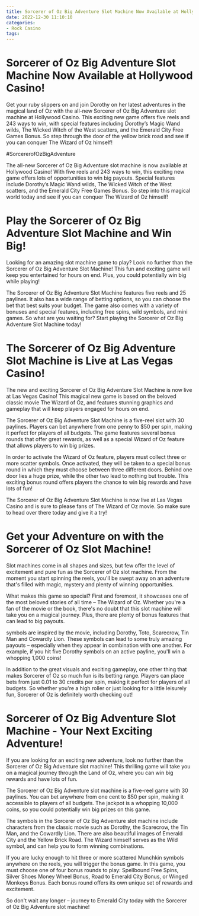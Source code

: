 ```yaml
---
title: Sorcerer of Oz Big Adventure Slot Machine Now Available at Hollywood Casino!
date: 2022-12-30 11:10:10
categories:
- Rock Casino
tags:
---
```



#  Sorcerer of Oz Big Adventure Slot Machine Now Available at Hollywood Casino!

Get your ruby slippers on and join Dorothy on her latest adventures in the magical land of Oz with the all-new Sorcerer of Oz Big Adventure slot machine at Hollywood Casino. This exciting new game offers five reels and 243 ways to win, with special features including Dorothy’s Magic Wand wilds, The Wicked Witch of the West scatters, and the Emerald City Free Games Bonus. So step through the door of the yellow brick road and see if you can conquer The Wizard of Oz himself!

#SorcererofOzBigAdventure

The all-new Sorcerer of Oz Big Adventure slot machine is now available at Hollywood Casino! With five reels and 243 ways to win, this exciting new game offers lots of opportunities to win big payouts. Special features include Dorothy’s Magic Wand wilds, The Wicked Witch of the West scatters, and the Emerald City Free Games Bonus. So step into this magical world today and see if you can conquer The Wizard of Oz himself!

#  Play the Sorcerer of Oz Big Adventure Slot Machine and Win Big!

Looking for an amazing slot machine game to play? Look no further than the Sorcerer of Oz Big Adventure Slot Machine! This fun and exciting game will keep you entertained for hours on end. Plus, you could potentially win big while playing!

The Sorcerer of Oz Big Adventure Slot Machine features five reels and 25 paylines. It also has a wide range of betting options, so you can choose the bet that best suits your budget. The game also comes with a variety of bonuses and special features, including free spins, wild symbols, and mini games. So what are you waiting for? Start playing the Sorcerer of Oz Big Adventure Slot Machine today!

#  The Sorcerer of Oz Big Adventure Slot Machine is Live at Las Vegas Casino!

The new and exciting Sorcerer of Oz Big Adventure Slot Machine is now live at Las Vegas Casino! This magical new game is based on the beloved classic movie The Wizard of Oz, and features stunning graphics and gameplay that will keep players engaged for hours on end.

The Sorcerer of Oz Big Adventure Slot Machine is a five-reel slot with 30 paylines. Players can bet anywhere from one penny to $50 per spin, making it perfect for players of all budgets. The game features several bonus rounds that offer great rewards, as well as a special Wizard of Oz feature that allows players to win big prizes.

In order to activate the Wizard of Oz feature, players must collect three or more scatter symbols. Once activated, they will be taken to a special bonus round in which they must choose between three different doors. Behind one door lies a huge prize, while the other two lead to nothing but trouble. This exciting bonus round offers players the chance to win big rewards and have lots of fun!

The Sorcerer of Oz Big Adventure Slot Machine is now live at Las Vegas Casino and is sure to please fans of The Wizard of Oz movie. So make sure to head over there today and give it a try!

#  Get your Adventure on with the Sorcerer of Oz Slot Machine!

Slot machines come in all shapes and sizes, but few offer the level of excitement and pure fun as the Sorcerer of Oz slot machine. From the moment you start spinning the reels, you'll be swept away on an adventure that's filled with magic, mystery and plenty of winning opportunities.

What makes this game so special? First and foremost, it showcases one of the most beloved stories of all time – The Wizard of Oz. Whether you're a fan of the movie or the book, there's no doubt that this slot machine will take you on a magical journey. Plus, there are plenty of bonus features that can lead to big payouts.

 symbols are inspired by the movie, including Dorothy, Toto, Scarecrow, Tin Man and Cowardly Lion. These symbols can lead to some truly amazing payouts – especially when they appear in combination with one another. For example, if you hit five Dorothy symbols on an active payline, you'll win a whopping 1,000 coins!

In addition to the great visuals and exciting gameplay, one other thing that makes Sorcerer of Oz so much fun is its betting range. Players can place bets from just 0.01 to 30 credits per spin, making it perfect for players of all budgets. So whether you're a high roller or just looking for a little leisurely fun, Sorcerer of Oz is definitely worth checking out!

#  Sorcerer of Oz Big Adventure Slot Machine - Your Next Exciting Adventure!

If you are looking for an exciting new adventure, look no further than the Sorcerer of Oz Big Adventure slot machine! This thrilling game will take you on a magical journey through the Land of Oz, where you can win big rewards and have lots of fun.

The Sorcerer of Oz Big Adventure slot machine is a five-reel game with 30 paylines. You can bet anywhere from one cent to $50 per spin, making it accessible to players of all budgets. The jackpot is a whopping 10,000 coins, so you could potentially win big prizes on this game.

The symbols in the Sorcerer of Oz Big Adventure slot machine include characters from the classic movie such as Dorothy, the Scarecrow, the Tin Man, and the Cowardly Lion. There are also beautiful images of Emerald City and the Yellow Brick Road. The Wizard himself serves as the Wild symbol, and can help you to form winning combinations.

If you are lucky enough to hit three or more scattered Munchkin symbols anywhere on the reels, you will trigger the bonus game. In this game, you must choose one of four bonus rounds to play: Spellbound Free Spins, Silver Shoes Money Wheel Bonus, Road to Emerald City Bonus, or Winged Monkeys Bonus. Each bonus round offers its own unique set of rewards and excitement.

So don't wait any longer – journey to Emerald City today with the Sorcerer of Oz Big Adventure slot machine!